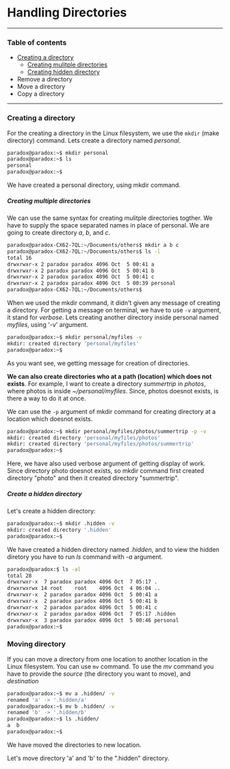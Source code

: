 # Handling Directories

----------

### Table of contents

- [Creating a directory](#creating-a-directory)
    - [Creating mulitple directories](#creating-multiple-directories)
    - [Creating hidden directory](#create-a-hidden-directory)
- Remove a directory
- Move a directory
- Copy a directory

----------


### Creating a directory

For the creating a directory in the Linux filesystem, we use the `mkdir` (make directory) command. Lets create a directory named *personal*.

```bash
paradox@paradox:~$ mkdir personal
paradox@paradox:~$ ls
personal
paradox@paradox:~$ 
```

We have created a personal directory, using mkdir command.


##### Creating multiple directories

We can use the same syntax for creating mulitple directories togther. We have to supply the space separated names in place of personal. We are going to create directory *a*, *b*, and *c*.

```bash
paradox@paradox-CX62-7QL:~/Documents/others$ mkdir a b c
paradox@paradox-CX62-7QL:~/Documents/others$ ls -l
total 16
drwxrwxr-x 2 paradox paradox 4096 Oct  5 00:41 a
drwxrwxr-x 2 paradox paradox 4096 Oct  5 00:41 b
drwxrwxr-x 2 paradox paradox 4096 Oct  5 00:41 c
drwxrwxr-x 2 paradox paradox 4096 Oct  5 00:39 personal
paradox@paradox-CX62-7QL:~/Documents/others$ 
```

When we used the mkdir command, it didn't given any message of creating a directory. For getting a message on terminal, we have to use `-v` argument, it stand for *verbose*. Lets creating another directory inside personal named *myfiles*, using '-v' argument.

```bash
paradox@paradox:~$ mkdir personal/myfiles -v
mkdir: created directory 'personal/myfiles'
paradox@paradox:~$ 
```

As you want see, we getting message for creation of directories.


**We can also create directories who at a path (location) which does not exists**. For example, I want to create a directory *summertrip* in *photos*, where photos is inside *~/personal/myfiles*. Since, photos doesnot exists, is there a way to do it at once. 

We can use the `-p` argument of mkdir command for creating directory at a location which doesnot exists.

```bash
paradox@paradox:~$ mkdir personal/myfiles/photos/summertrip -p -v
mkdir: created directory 'personal/myfiles/photos'
mkdir: created directory 'personal/myfiles/photos/summertrip'
paradox@paradox:~$ 
```

Here, we have also used verbose argument of getting display of work. Since directory photo doesnot exists, so mkdir command first created directory "photo" and then it created directory "summertrip".

##### Create a hidden directory

Let's create a hidden directory:

```bash
paradox@paradox:~$ mkdir .hidden -v
mkdir: created directory '.hidden'
paradox@paradox:~$ 
```

We have created a hidden directory named *.hidden*, and to view the hidden diretory you have  to run *ls* command with *-a* argument.

```bash
paradox@paradox:$ ls -al
total 28
drwxrwxr-x  7 paradox paradox 4096 Oct  7 05:17 .
drwxrwxrwx 14 root    root    4096 Oct  4 06:04 ..
drwxrwxr-x  2 paradox paradox 4096 Oct  5 00:41 a
drwxrwxr-x  2 paradox paradox 4096 Oct  5 00:41 b
drwxrwxr-x  2 paradox paradox 4096 Oct  5 00:41 c
drwxrwxr-x  2 paradox paradox 4096 Oct  7 05:17 .hidden
drwxrwxr-x  3 paradox paradox 4096 Oct  5 00:46 personal
paradox@paradox:~$ 
```


### Moving directory

If you can move a directory from one location to another location in the Linux filesystem. You can use `mv` command. To use the *mv* command you have to provide the *source* (the directory you want to move), and *destination*

```bash
paradox@paradox:~$ mv a .hidden/ -v
renamed 'a' -> '.hidden/a'
paradox@paradox:~$ mv b .hidden/ -v
renamed 'b' -> '.hidden/b'
paradox@paradox:~$ ls .hidden/
a  b
paradox@paradox:~$ 
```

We have moved the directories to new location.

Let's move directory 'a' and 'b' to the ".hidden" directory.

```bash
```
